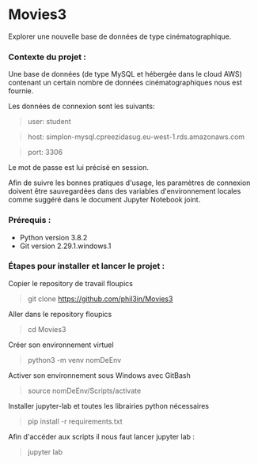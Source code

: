 # Movies3
Explorer une nouvelle base de données de type cinématographique.


### Contexte du projet :
Une base de données (de type MySQL et hébergée dans le cloud AWS) contenant un certain nombre de données cinématographiques nous est fournie.

Les données de connexion sont les suivants:

> user: student

> host: simplon-mysql.cpreezidasug.eu-west-1.rds.amazonaws.com

> port: 3306

Le mot de passe est lui précisé en session.

Afin de suivre les bonnes pratiques d'usage, les paramètres de connexion doivent être sauvegardées dans des variables d'environnement locales comme suggéré dans le document Jupyter Notebook joint.


### Prérequis : 
* Python version 3.8.2
* Git version 2.29.1.windows.1

### Étapes pour installer et lancer le projet : 


Copier le repository de travail floupics
> git clone https://github.com/phil3in/Movies3

Aller dans le repository floupics
> cd Movies3

Créer son environnement virtuel
> python3 -m venv nomDeEnv

Activer son environnement sous Windows avec GitBash
> source nomDeEnv/Scripts/activate

Installer jupyter-lab et toutes les librairies python nécessaires
> pip install -r requirements.txt

Afin d'accéder aux scripts il nous faut lancer jupyter lab : 
> jupyter lab

